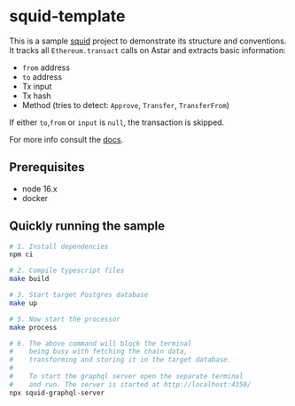 # squid-template

This is a sample [squid](https://subsquid.io) project to demonstrate its structure and conventions.
It tracks all `Ethereum.transact` calls on Astar and extracts basic information:
- `from` address
- `to` address
- Tx input
- Tx hash
- Method (tries to detect: `Approve`, `Transfer`, `TransferFrom`)

If either `to`,`from` or `input` is `null`, the transaction is skipped. 

For more info consult the [docs](https://docs.subsquid.io).

## Prerequisites

* node 16.x
* docker

## Quickly running the sample

```bash
# 1. Install dependencies
npm ci

# 2. Compile typescript files
make build

# 3. Start target Postgres database
make up

# 5. Now start the processor
make process

# 6. The above command will block the terminal
#    being busy with fetching the chain data, 
#    transforming and storing it in the target database.
#
#    To start the graphql server open the separate terminal
#    and run. The server is started at http://localhost:4350/
npx squid-graphql-server
```
